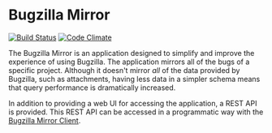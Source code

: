 # Bugzilla Mirror

[![Build Status](https://travis-ci.org/ManageIQ/bugzilla_mirror.svg)](https://travis-ci.org/ManageIQ/bugzilla_mirror)
[![Code Climate](https://codeclimate.com/github/ManageIQ/bugzilla_mirror/badges/gpa.svg)](https://codeclimate.com/github/ManageIQ/bugzilla_mirror)

The Bugzilla Mirror is an application designed to simplify and improve the
experience of using Bugzilla.  The application mirrors all of the bugs of a
specific project.  Although it doesn't mirror *all* of the data provided by
Bugzilla, such as attachments, having less data in a simpler schema means that
query performance is dramatically increased.

In addition to providing a web UI for accessing the application, a REST API
is provided.  This REST API can be accessed in a programmatic way with the
[Bugzilla Mirror Client](https://github.com/ManageIQ/bugzilla_mirror_client).
